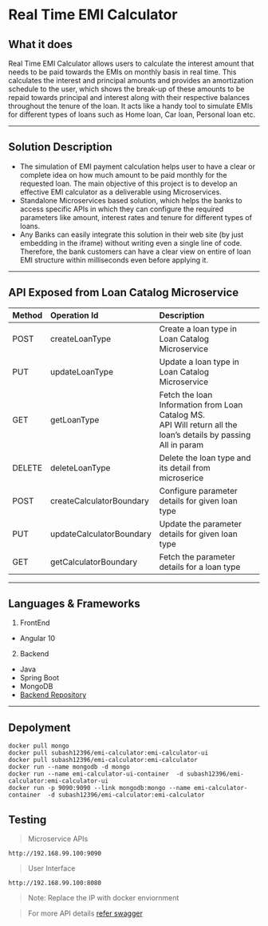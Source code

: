 <h1>Real Time EMI Calculator</h1>
<h2>What it does</h2>


<p>Real Time EMI Calculator allows users to calculate the interest amount that needs to be paid towards the EMIs on monthly basis in real time. This calculates the interest and principal amounts and provides an amortization schedule to the user, which shows the break-up of these amounts to be repaid towards principal and interest along with their respective balances throughout the tenure of the loan. It acts like a handy tool to simulate EMIs for different types of loans such as Home loan, Car loan, Personal loan etc.</p>

----
<h2>Solution Description</h2>


  - The simulation of EMI payment calculation helps user to have a clear or complete idea on how much amount to be paid monthly for the requested loan. The main objective of this     project is to develop an effective EMI calculator as a deliverable using Microservices. 
  - Standalone Microservices based solution, which helps the banks to access specific APIs in which they can configure the required parameters like amount, interest rates and tenure for different types of loans. 
  - Any Banks can easily integrate this solution in their web site (by just embedding in the iframe) without  writing even a single line of code. Therefore, the bank customers can have a clear view on entire of loan EMI structure within milliseconds even before applying it.

----
<h2>API Exposed from Loan Catalog Microservice</h2>

| Method | Operation Id | Description |  
|:-----------|:-----------|:-----------|  
| POST | createLoanType | Create a loan type in Loan Catalog Microservice |  
| PUT | updateLoanType | Update a loan type in Loan Catalog Microservice |
| GET | getLoanType | Fetch the loan Information from Loan Catalog MS.</br>API Will return all the loan’s details by passing All in param |  
| DELETE | deleteLoanType | Delete the loan type and its detail from microserice |
| POST | createCalculatorBoundary | Configure parameter details for given loan type |  
| PUT | updateCalculatorBoundary | Update the parameter details for given loan type |
| GET | getCalculatorBoundary | Fetch the parameter details for a loan type |  

----
<h2>Languages & Frameworks</h2> 

1. FrontEnd
- Angular 10

2. Backend
- Java
- Spring Boot
- MongoDB
- [Backend Repository](https://github.com/subishsubash/emi-calculator) 

----

<h2>Depolyment</h2>

```
docker pull mongo
docker pull subash12396/emi-calculator:emi-calculator-ui
docker pull subash12396/emi-calculator:emi-calculator
docker run --name mongodb -d mongo
docker run --name emi-calculator-ui-container  -d subash12396/emi-calculator:emi-calculator-ui
docker run -p 9090:9090 --link mongodb:mongo --name emi-calculator-container  -d subash12396/emi-calculator:emi-calculator
```

<h2>Testing</h2>

>Microservice APIs

 ```
 http://192.168.99.100:9090
 ```
 >User Interface
 
 ```
 http://192.168.99.100:8080
 ```
 
 >Note: Replace the IP with docker enviornment
 
 >For more API details [refer swagger](https://github.com/subishsubash/emi-calculator/blob/main/emicalculator.yml)
 

